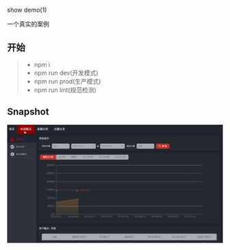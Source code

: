 show demo(1)

一个真实的案例

## 开始
>* npm i
>* npm run dev(开发模式)
>* npm run prod(生产模式)
>* npm run lint(规范检测)


## Snapshot
![image](https://raw.githubusercontent.com/liekkas/z-react-tutorial/master/day08/snapshot.gif)
